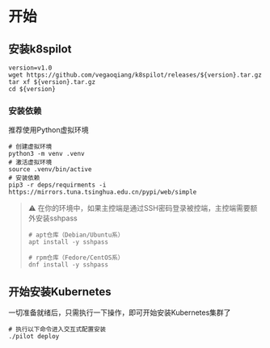 # 开始

## 安装k8spilot
```shell
version=v1.0
wget https://github.com/vegaoqiang/k8spilot/releases/${version}.tar.gz
tar xf ${version}.tar.gz
cd ${version}
```

### 安装依赖
推荐使用Python虚拟环境

```shell
# 创建虚拟环境
python3 -m venv .venv
# 激活虚拟环境
source .venv/bin/active
# 安装依赖
pip3 -r deps/requirments -i https://mirrors.tuna.tsinghua.edu.cn/pypi/web/simple
```

> :warning: 在你的环境中，如果主控端是通过SSH密码登录被控端，主控端需要额外安装sshpass
>```shell
># apt仓库（Debian/Ubuntu系）
>apt install -y sshpass
>
># rpm仓库（Fedore/CentOS系）
>dnf install -y sshpass
>```

## 开始安装Kubernetes
一切准备就绪后，只需执行一下操作，即可开始安装Kubernetes集群了
```shell
# 执行以下命令进入交互式配置安装
./pilot deploy
```



